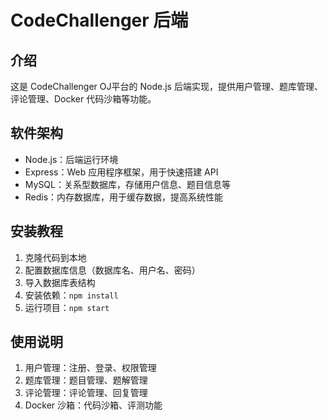 # CodeChallenger 后端

## 介绍
这是 CodeChallenger OJ平台的 Node.js 后端实现，提供用户管理、题库管理、评论管理、Docker 代码沙箱等功能。

## 软件架构
- Node.js：后端运行环境
- Express：Web 应用程序框架，用于快速搭建 API
- MySQL：关系型数据库，存储用户信息、题目信息等
- Redis：内存数据库，用于缓存数据，提高系统性能

## 安装教程
1. 克隆代码到本地
2. 配置数据库信息（数据库名、用户名、密码）
3. 导入数据库表结构
4. 安装依赖：`npm install`
5. 运行项目：`npm start`

## 使用说明
1. 用户管理：注册、登录、权限管理
2. 题库管理：题目管理、题解管理
3. 评论管理：评论管理、回复管理
4. Docker 沙箱：代码沙箱、评测功能


